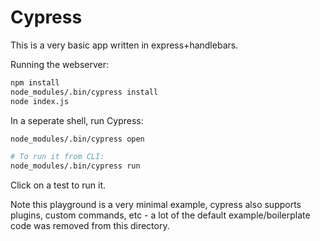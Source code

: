 # Cypress

This is a very basic app written in express+handlebars.

Running the webserver:

```sh
npm install
node_modules/.bin/cypress install
node index.js
```

In a seperate shell, run Cypress:
```sh
node_modules/.bin/cypress open

# To run it from CLI:
node_modules/.bin/cypress run
```
Click on a test to run it.

Note this playground is a very minimal example, cypress also supports plugins, custom commands, etc - a lot of the default example/boilerplate code was removed from this directory. 
